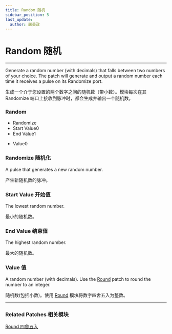 ```yaml
---
title: Random 随机
sidebar_position: 5
last_update:
  author: 蒯美政
---
```


# Random 随机

---

Generate a random number (with decimals) that falls between two numbers of your choice. The patch will generate and output a random number each time it receives a pulse on its Randomize port.

生成一个介于您设置的两个数字之间的随机数（带小数）。模块每次在其 Randomize 端口上接收到脉冲时，都会生成并输出一个随机数。

<div className="patch-container">
    <div className="patch processor">
        <h3>Random</h3>
        <ul className="inputs">
            <li>Randomize<span className="patch-pulse-preview"><span className="dot"></span></span></li>
            <li>Start Value<span>0</span></li>
            <li>End Value<span>1</span></li>
        </ul>
        <ul className="outputs">
            <li>Value<span>0</span></li>
        </ul>
    </div>
</div>

### Randomize 随机化

A pulse that generates a new random number.

产生新随机数的脉冲。

### Start Value 开始值

The lowest random number.

最小的随机数。

### End Value 结束值

The highest random number.

最大的随机数。

### Value 值

A random number (with decimals). Use the [Round](./../Math/Round.md) patch to round the number to an integer.

随机数(包括小数)。使用 [Round](./../Math/Round.md) 模块将数字四舍五入为整数。

---

### Related Patches 相关模块

[Round 四舍五入](./../Math/Round.md)
